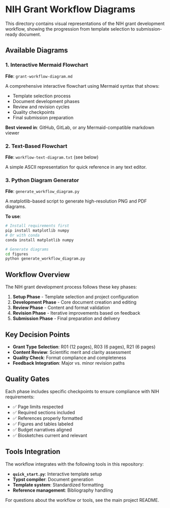 # NIH Grant Workflow Diagrams

This directory contains visual representations of the NIH grant development workflow, showing the progression from template selection to submission-ready document.

## Available Diagrams

### 1. Interactive Mermaid Flowchart
**File**: `grant-workflow-diagram.md`

A comprehensive interactive flowchart using Mermaid syntax that shows:
- Template selection process
- Document development phases  
- Review and revision cycles
- Quality checkpoints
- Final submission preparation

**Best viewed in**: GitHub, GitLab, or any Mermaid-compatible markdown viewer

### 2. Text-Based Flowchart
**File**: `workflow-text-diagram.txt` (see below)

A simple ASCII representation for quick reference in any text editor.

### 3. Python Diagram Generator
**File**: `generate_workflow_diagram.py`

A matplotlib-based script to generate high-resolution PNG and PDF diagrams.

**To use**:
```bash
# Install requirements first
pip install matplotlib numpy
# Or with conda
conda install matplotlib numpy

# Generate diagrams
cd figures
python generate_workflow_diagram.py
```

## Workflow Overview

The NIH grant development process follows these key phases:

1. **Setup Phase** - Template selection and project configuration
2. **Development Phase** - Core document creation and editing
3. **Review Phase** - Content and format validation  
4. **Revision Phase** - Iterative improvements based on feedback
5. **Submission Phase** - Final preparation and delivery

## Key Decision Points

- **Grant Type Selection**: R01 (12 pages), R03 (6 pages), R21 (6 pages)
- **Content Review**: Scientific merit and clarity assessment
- **Quality Check**: Format compliance and completeness
- **Feedback Integration**: Major vs. minor revision paths

## Quality Gates

Each phase includes specific checkpoints to ensure compliance with NIH requirements:

- ✅ Page limits respected
- ✅ Required sections included  
- ✅ References properly formatted
- ✅ Figures and tables labeled
- ✅ Budget narratives aligned
- ✅ Biosketches current and relevant

## Tools Integration

The workflow integrates with the following tools in this repository:

- **`quick_start.py`**: Interactive template setup
- **Typst compiler**: Document generation
- **Template system**: Standardized formatting
- **Reference management**: Bibliography handling

For questions about the workflow or tools, see the main project README.
